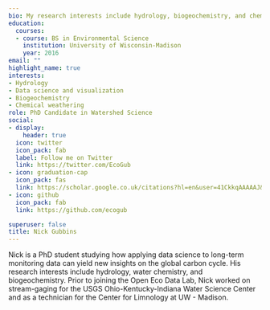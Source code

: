 ```yaml
---
bio: My research interests include hydrology, biogeochemistry, and chemical weathering.
education:
  courses:
  - course: BS in Environmental Science
    institution: University of Wisconsin-Madison
    year: 2016
email: ""
highlight_name: true
interests:
- Hydrology
- Data science and visualization
- Biogeochemistry
- Chemical weathering
role: PhD Candidate in Watershed Science
social:
- display:
    header: true
  icon: twitter
  icon_pack: fab
  label: Follow me on Twitter
  link: https://twitter.com/EcoGub
- icon: graduation-cap
  icon_pack: fas
  link: https://scholar.google.co.uk/citations?hl=en&user=41CkkqAAAAAJ&view_op=list_works&gmla=AJsN-F62PA4e4t98LTK--9rylHcvIfD9BNjejP7T-UPIa4z-5VKraDzPvPkO5WqDzGWntkGvF-lWxs_IGW82rXAI52RBlFbu0ge9tMc8stOVFTWY4sJNhmh5oUL0Hucqm3coo4OD2SKGBTbgyYFLmhogISO9fgZrgA
- icon: github
  icon_pack: fab
  link: https://github.com/ecogub

superuser: false
title: Nick Gubbins
---
```


Nick is a PhD student studying how applying data science to long-term monitoring data can yield new insights on the global carbon cycle. His research interests include hydrology, water chemistry, and biogeochemistry. Prior to joining the Open Eco Data Lab, Nick worked on stream-gaging for the USGS Ohio-Kentucky-Indiana Water Science Center and as a technician for the Center for Limnology at UW - Madison.

